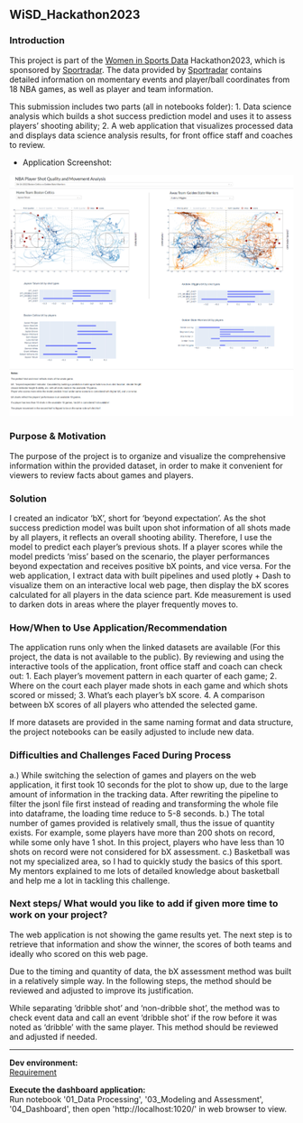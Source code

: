 ## WiSD_Hackathon2023

### Introduction

This project is part of the [Women in Sports Data](https://www.womeninsportsdata.org/) Hackathon2023, which is sponsored by [Sportradar](https://sportradar.com/?lang=en-us). The data provided by [Sportradar](https://sportradar.com/?lang=en-us) contains detailed information on momentary events and player/ball coordinates from 18 NBA games, as well as player and team information.

This submission includes two parts (all in notebooks folder): 1. Data science analysis which builds a shot success prediction model and uses it to assess players’ shooting ability; 2. A web application that visualizes processed data and displays data science analysis results, for front office staff and coaches to review.

  - Application Screenshot:



![Dashboard screenshot](https://github.com/lorihe/WiSD_Hackathon2023/blob/main/Dashboard%20Img%20Display.PNG?raw=true)


### Purpose & Motivation

The purpose of the project is to organize and visualize the comprehensive information within the provided dataset, in order to make it convenient for viewers to review facts about games and players.

### Solution 

I created an indicator ‘bX’, short for ‘beyond expectation’. As the shot success prediction model was built upon shot information of all shots made by all players, it reflects an overall shooting ability. Therefore, I use the model to predict each player’s previous shots. If a player scores while the model predicts ‘miss’ based on the scenario, the player performances beyond expectation and receives positive bX points, and vice versa. For the web application, I extract data with built pipelines and used plotly + Dash to visualize them on an interactive local web page, then display the bX scores calculated for all players in the data science part. Kde measurement is used to darken dots in areas where the player frequently moves to.

### How/When to Use Application/Recommendation

The application runs only when the linked datasets are available (For this project, the data is not available to the public). By reviewing and using the interactive tools of the application, front office staff and coach can check out: 1. Each player’s movement pattern in each quarter of each game; 2. Where on the court each player made shots in each game and which shots scored or missed; 3. What’s each player’s bX score. 4. A comparison between bX scores of all players who attended the selected game.

If more datasets are provided in the same naming format and data structure, the project notebooks can be easily adjusted to include new data. 

### Difficulties and Challenges Faced During Process

a.) While switching the selection of games and players on the web application, it first took 10 seconds for the plot to show up, due to the large amount of information in the tracking data. After rewriting the pipeline to filter the jsonl file first instead of reading and transforming the whole file into dataframe, the loading time reduce to 5-8 seconds.
 b.) The total number of games provided is relatively small, thus the issue of quantity exists. For example, some players have more than 200 shots on record, while some only have 1 shot. In this project, players who have less than 10 shots on record were not considered for bX assessment. 
 c.) Basketball was not my specialized area, so I had to quickly study the basics of this sport. My mentors explained to me lots of detailed knowledge about basketball and help me a lot in tackling this challenge. 

### Next steps/ What would you like to add if given more time to work on your project?

The web application is not showing the game results yet. The next step is to retrieve that information and show the winner, the scores of both teams and ideally who scored on this web page.

Due to the timing and quantity of data, the bX assessment method was built in a relatively simple way. In the following steps, the method should be reviewed and adjusted to improve its justification. 

While separating ‘dribble shot’ and ‘non-dribble shot’, the method was to check event data and call an event ‘dribble shot’ if the row before it was noted as ‘dribble’ with the same player. This method should be reviewed and adjusted if needed.

___
**Dev environment:** <br />
[Requirement](https://github.com/lorihe/WiSD_Hackathon2023/blob/main/requirements.txt)

**Execute the dashboard application:** <br />
Run notebook '01_Data Processing', '03_Modeling and Assessment', '04_Dashboard', then open 'http://localhost:1020/' in web browser to view.

